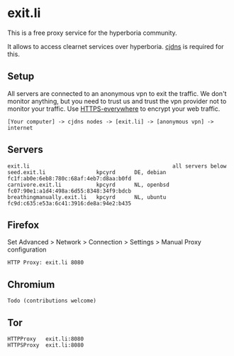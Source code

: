 exit.li
=======

This is a free proxy service for the hyperboria community.

It allows to access clearnet services over hyperboria. [cjdns](1) is required for this.

[1]: https://github.com/cjdelisle/cjdns

Setup
-----

All servers are connected to an anonymous vpn to exit the traffic. We don't monitor anything, but you need to trust us and trust the vpn provider not to monitor your traffic. Use [HTTPS-everywhere](1) to encrypt your web traffic.


	[Your computer] -> cjdns nodes -> [exit.li] -> [anonymous vpn] -> internet


[1]: https://www.eff.org/Https-everywhere

Servers
-------

	exit.li                                             all servers below
	seed.exit.li                kpcyrd      DE, debian  fc1f:ab0e:6eb8:780c:68af:4eb7:d8aa:b0fd
	carnivore.exit.li           kpcyrd      NL, openbsd fc07:90e1:a1d4:498a:6d55:8348:34f9:bdcb
	breathingmanually.exit.li   kpcyrd      NL, ubuntu  fc9d:c635:e53a:6c41:3916:de8a:94e2:b435

Firefox
-------

Set Advanced > Network > Connection > Settings > Manual Proxy configuration

	HTTP Proxy:	exit.li	8080

Chromium
--------

	Todo (contributions welcome)

Tor
---

	HTTPProxy	exit.li:8080
	HTTPSProxy	exit.li:8080

